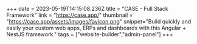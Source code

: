 +++
date = 2023-05-19T14:15:08.236Z
title = "CASE - Full Stack Framework"
link = "https://case.app/"
thumbnail = "https://case.app/assets/images/favicon.png"
snippet="Build quickly and easily your custom web apps, ERPs and dashboards with this Angular + NestJS framework."
tags = ["website-builder","admin-panel"]
+++
